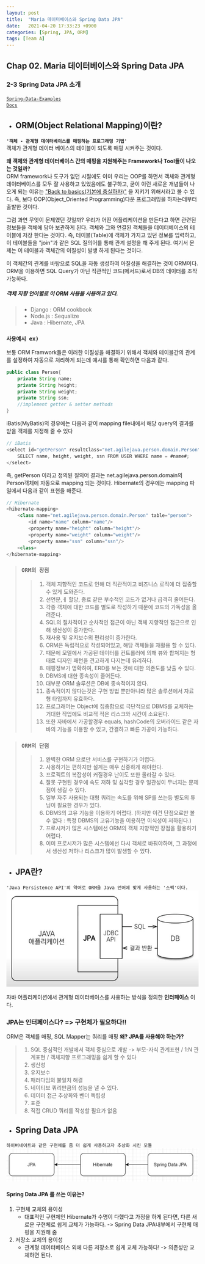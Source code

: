 ```yaml
---
layout: post
title:  "Maria 데이터베이스와 Spring Data JPA"
date:   2021-04-20 17:33:23 +0900
categories: [Spring, JPA, ORM]
tags: [Team A]
---
```

## Chap 02. Maria 데이터베이스와 Spring Data JPA
### 2-3 Spring Data JPA 소개  
[`Spring-Data-Examples`](https://github.com/spring-projects/spring-data-examples/tree/main/jpa)  
[`Docs`](https://spring.io/projects/spring-data-jpa)  
+ ## ORM(Object Relational Mapping)이란?  
__`'객체 - 관계형 데이터베이스를 매핑하는 프로그래밍 기법'`__  
객체가 관계형 데이터 베이스의 테이블이 되도록 매핑 시켜주는 것이다.  

__왜 객체와 관계형 데이터베이스 간의 매핑을 지원해주는 Framework나 Tool들이 나오는 것일까?__  
ORM framework나 도구가 없던 시절에도 이미 우리는 OOP를 하면서 객체와 관계형 데이터베이스를 모두 잘 사용하고 있었음에도 불구하고, 굳이 이런 새로운 개념들이 나오게 되는 이유는 <u>"Back to basics(기본에 충실하자)"</u> 을 지키기 위해서라고 볼 수 있다. 즉, 보다 OOP(Object_Oriented Programming)다운 프로그래밍을 하자는데부터 출발한 것이다.

그럼 과연 무엇이 문제였던 것일까? 우리가 어떤 어플리케이션을 만든다고 하면 관련된 정보들을 객체에 담아 보관하게 된다. 객체와 그와 연결된 객체들을 데이터베이스의 테이블에 저장 한다는 것이다. 즉, 테이블(Table)에 객체가 가지고 있던 정보를 입력하고, 이 테이블들을 "join"과 같은 SQL 질의어를 통해 관계 설정을 해 주게 된다. 여기서 문제는 이 테이블과 객체간의 이질성이 발생 하게 된다는 것이다.

이 객체간의 관계를 바탕으로 SQL을 자동 생성하여 아질성을 해결하는 것이 ORM이다.
ORM을 이용하면 SQL Query가 아닌 직관적인 코드(메서드)로서 DB의 데이터를 조작 가능하다.

##### 객체 지향 언어별로 이 ORM 사용을 사용하고 있다.
>- Django : ORM cookbook
>- Node.js : Sequalize
>- Java : Hibernate, JPA  


### __`사용예시 ex)`__
보통 ORM Framwork들은 이러한 이질성을 해결하기 위해서 객체와 테이블간의 관계를 설정하여 자동으로 처리하게 되는데 예시를 통해 확인하면 다음과 같다.
``` java
public class Person{
    private String name;
    private String height;
    private String weight;
    private String ssn;
    //implement getter & setter methods
}
```
iBatis(MyBatis)의 경우에는 다음과 같이 mapping file내에서 해당 query의 결과를 받을 객체를 지정해 줄 수 있다
``` java
// iBatis
<select id="getPerson" resultClass="net.agilejava.person.domain.Person">
    SELECT name, height, weight, ssn FROM USER WHERE name = #name#;
</select>
```
즉, getPerson 이라고 정의된 질의어 결과는 net.agilejava.person.domain의 Person객체에 자동으로 mapping 되는 것이다. Hibernate의 경우에는 mapping 파일에서 다음과 같이 표현을 해준다.
``` java
// Hibernate
<hibernate-mapping>
    <class name="net.agilejava.person.domain.Person" table="person">
        <id name="name" column="name"/>
        <property name="height" column="height"/>
        <property name="weight" column="weight"/>
        <property name="ssn" column="ssn"/>
    <class>
</hibernate-mapping>
```

>### `ORM의 장점`
>> 1. 객체 지향적인 코드로 인해 더 직관적이고 비즈니스 로직에 더 집중할 수 있게 도와준다.
>> 1. 선언문,ㅔ 할당, 종료 같은 부수적인 코드가 없거나 급격히 줄어든다.
>> 1. 각종 객체에 대한 코드를 별도로 작성하기 때문에 코드의 가독성을 올려준다.
>> 1. SQL의 절차적이고 순차적인 접근이 아닌 객체 지향적인 접근으로 인해 생산성이 증가한다.
>> 1. 재사용 및 유지보수의 편리성이 증가한다.
>> 1. ORM은 독립적으로 작성되어있고, 해당 객체들을 재활용 할 수 있다.
>> 1. 때문에 모델에서 가공된 데이터를 컨트롤러에 의해 뷰와 합쳐지는 형태로 디자인 패턴을 견고하게 다지는데 유리하다.
>> 1. 매핑정보가 명확하여, ERD를 보는 것에 대한 의존도를 낮출 수 있다.
>> 1. DBMS에 대한 종속성이 줄어든다.
>> 1. 대부분 ORM 솔루션은 DB에 종속적이지 않다.
>> 1. 종속적이지 않다는것은 구현 방법 뿐만아니라 많은 솔루션에서 자료형 타입까지 유효하다.
>> 1. 프로그래머는 Object에 집중함으로 극단적으로 DBMS를 교체하는 거대한 작업에도 비교적 적은 리스크와 시간이 소요된다.
>> 1. 또한 자바에서 가공할경우 equals, hashCode의 오버라이드 같은 자바의 기능을 이용할 수 있고, 간결하고 빠른 가공이 가능하다.

> ### `ORM의 단점`
>> 1. 완벽한 ORM 으로만 서비스를 구현하기가 어렵다.
>> 1. 사용하기는 편하지만 설계는 매우 신중하게 해야한다.
>> 1. 프로젝트의 복잡성이 커질경우 난이도 또한 올라갈 수 있다.
>> 1. 잘못 구현된 경우에 속도 저하 및 심각할 경우 일관성이 무너지는 문제점이 생길 수 있다.
>> 1. 일부 자주 사용되는 대형 쿼리는 속도를 위해 SP를 쓰는등 별도의 튜닝이 필요한 경우가 있다.
>> 1. DBMS의 고유 기능을 이용하기 어렵다. (하지만 이건 단점으로만 볼 수 없다 : 특정 DBMS의 고유기능을 이용하면 이식성이 저하된다.)
>> 1. 프로시저가 많은 시스템에선 ORM의 객체 지향적인 장점을 활용하기 어렵다.
>> 1. 이미 프로시저가 많은 시스템에선 다시 객체로 바꿔야하며, 그 과정에서 생산성 저하나 리스크가 많이 발생할 수 있다.

+ ## JPA란?
`'Java Persistence API'의 약어로 ORM을 Java 언어에 맞게 사용하는 '스펙'이다.`
![JPA](image/JPA.jpg)

자바 어플리케이션에서 관계형 데이터베이스를 사용하는 방식을 정의한 __인터페이스__ 이다.
### __JPA는 인터페이스다? => 구현체가 필요하다!!__
ORM은 객체를 매핑, SQL Mapper는 쿼리를 매핑
__왜? JPA를 사용해야 하는가?__
> 1. SQL 중심적인 개발에서 객체 중심으로 개발
>   -> 부모-자식 관계표현 / 1:N 관계표현 / 객체지향 프로그래밍을 쉽게 할 수 있다
> 1. 생산성
> 1. 유지보수
> 1. 패러다임의 불일치 해결
> 1. 네이티브 쿼리만큼의 성능을 낼 수 있다.
> 1. 데이터 접근 추상화와 벤더 독립성
> 1. 표준
> 1. 직접 CRUD 쿼리를 작성할 필요가 없음

+ ## Spring Data JPA
`하이버네이트와 같은 구현체를 좀 더 쉽게 사용하고자 추상화 시킨 모듈`
![JPA](image/JPA_1.jpg)

#### Spring Data JPA 를 쓰는 이유는?
1. 구현체 교체의 용이성
    + 대표적인 구현체인 Hibernate가 수명이 다했다고 가정을 하게 된다면, 다른 새로운 구현체로 쉽게 교체가 가능하다. -> Spring Data JPA내부에서 구현체 매핑을 지원해 줌
2. 저장소 교체의 용이성
    + 관계형 데이터베이스 외에 다른 저장소로 쉽게 교체 가능하다! 
        -> 의존성만 교체하면 된다.